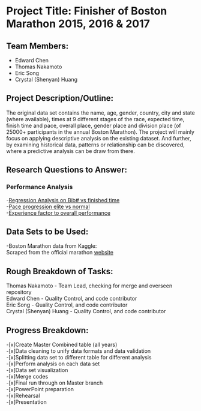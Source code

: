 # **Project Title:** Finisher of Boston Marathon 2015, 2016 & 2017

## **Team Members:**
* Edward Chen
* Thomas Nakamoto
* Eric Song
* Crystal (Shenyan) Huang

## **Project Description/Outline:**

The original data set contains the name, age, gender, country, city and state (where available), times at 9 different stages of the race, expected time, finish time and pace, overall place, gender place and division place (of 25000+ participants in the annual Boston Marathon). The project will mainly focus on applying descriptive analysis on the existing dataset. And further, by examining historical data, patterns or relationship can be discovered, where a predictive analysis can be draw from there. 

## **Research Questions to Answer:**

### **Performance Analysis**
-[Regression Analysis on Bib# vs finished time](https://github.com/Tom2shoes/betterthangroup5/tree/master/01%20Bib%20Analysis)  
-[Pace progression elite vs normal](https://github.com/Tom2shoes/betterthangroup5/tree/master/02%20Pacing%20Analysis)  
-[Experience factor to overall performance](https://github.com/Tom2shoes/betterthangroup5/tree/master/03%20Runner%20Experience%20Analysis)

## **Data Sets to be Used:**
-Boston Marathon data from Kaggle:  
Scraped from the official marathon [website](https://www.kaggle.com/rojour/boston-results/home)

## **Rough Breakdown of Tasks:**
Thomas Nakamoto - Team Lead, checking for merge and overseen repository  
Edward Chen - Quality Control, and code contributor  
Eric Song - Quality Control, and code contributor  
Crystal (Shenyan) Huang - Quality Control, and code contributor   

## **Progress Breakdown:**

-[x]Create Master Combined table (all years)  
-[x]Data cleaning to unify data formats and data validation  
-[x]Splitting data set to different table for different analysis  
-[x]Perform analysis on each data set  
-[x]Data set visualization  
-[x]Merge codes  
-[x]Final run through on Master branch  
-[x]PowerPoint preparation  
-[x]Rehearsal  
-[x]Presentation  
